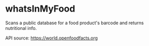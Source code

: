 # whatsInMyFood

Scans a public database for a food product's barcode and returns nutritional info.

API source: https://world.openfoodfacts.org
